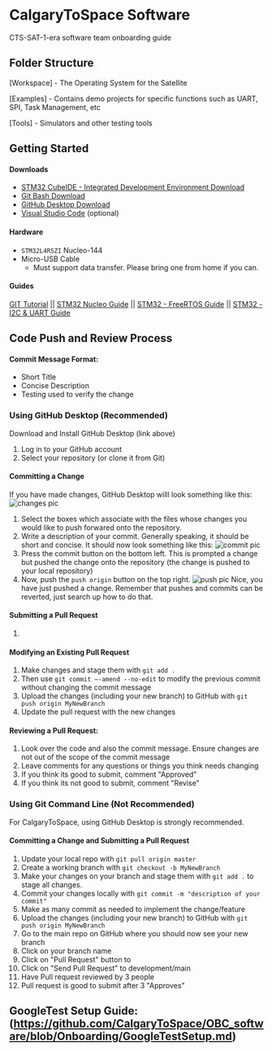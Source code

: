 # CalgaryToSpace Software 
CTS-SAT-1-era software team onboarding guide

## Folder Structure
  [Workspace]  	- The Operating System for the Satellite
  
  [Examples] 	- Contains demo projects for specific functions such as UART, SPI,  Task Management, etc
  
  [Tools]	- Simulators and other testing tools

## Getting Started
  #### Downloads 
- [STM32 CubeIDE - Integrated Development Environment Download](https://www.st.com/en/development-tools/stm32cubeide.html)
- [Git Bash Download ](https://git-scm.com/downloads)
- [GitHub Desktop Download](https://desktop.github.com/)
- [Visual Studio Code](https://code.visualstudio.com/) (optional) 

#### Hardware
- `STM32L4R5ZI` Nucleo-144
- Micro-USB Cable
  - Must support data transfer. Please bring one from home if you can.

#### Guides
[GIT Tutorial](https://docs.google.com/presentation/d/1wr_xPIai-Gg8E0KEQzC6v0hETkPaw800/edit#slide=id.p1) ||
[STM32 Nucleo Guide](https://www.youtube.com/watch?v=hyZS2p1tW-g&list=PLEBQazB0HUyRYuzfi4clXsKUSgorErmBv)  ||
[STM32 - FreeRTOS Guide](https://www.digikey.ca/en/maker/projects/getting-started-with-stm32-introduction-to-freertos/ad275395687e4d85935351e16ec575b1) ||
[STM32 - I2C & UART Guide](https://youtu.be/isOekyygpR8?si=WwGrYZXlniSiYubi)

## Code Push and Review Process

#### Commit Message Format:
- Short Title
- Concise Description
- Testing used to verify the change

### Using GitHub Desktop (Recommended)
Download and Install GitHub Desktop (link above)
1) Log in to your GitHub account
2) Select your repository (or clone it from Git)

#### Committing a Change 
If you have made changes, GitHub Desktop willl look something like this:
![changes pic](https://github.com/calgarytospace/OBC_software/blob/Onboarding/Example%20Stuff%20for%20Onboarding/pictures/changes.png?raw=true)

1) Select the boxes which associate with the files whose changes you would like to push forwared onto the repository.
2) Write a description of your commit. Generally speaking, it should be short and concise.
It should now look something like this:
![commit pic](https://github.com/calgarytospace/OBC_software/blob/Onboarding/Example%20Stuff%20for%20Onboarding/pictures/commit.png?raw=true)
3) Press the commit button on the bottom left. This is prompted a change but pushed the change onto the repository (the change is pushed to your local repository)
4) Now, push the `push origin` button on the top right.
![push pic](https://github.com/calgarytospace/OBC_software/blob/Onboarding/Example%20Stuff%20for%20Onboarding/pictures/push.png?raw=true)
Nice, you have just pushed a change. Remember that pushes and commits can be reverted, just search up how to do that.
#### Submitting a Pull Request
1)
#### Modifying an Existing Pull Request
1) Make changes and stage them with `git add .` 
2) Then use `git commit –-amend --no-edit` to modify the previous commit without changing the commit message
3) Upload the changes (including your new branch) to GitHub with `git push origin MyNewBranch`
4) Update the pull request with the new changes

#### Reviewing a Pull Request:
1) Look over the code and also the commit message. Ensure changes are not out of the scope of the commit message
2) Leave comments for any questions or things you think needs changing
3) If you think its good to submit, comment "Approved"
4) If you think its not good to submit, comment "Revise"


### Using Git Command Line (Not Recommended)
For CalgaryToSpace, using GitHub Desktop is strongly recommended.

#### Committing a Change and Submitting a Pull Request
1) Update your local repo with `git pull origin master` 
2) Create a working branch with `git checkout -b MyNewBranch`
3) Make your changes on your branch and stage them with `git add .` to stage all changes. 
4) Commit your changes locally with `git commit -m "description of your commit"`
5) Make as many commit as needed to implement the change/feature 
6) Upload the changes (including your new branch) to GitHub with `git push origin MyNewBranch`
7) Go to the main repo on GitHub where you should now see your new branch
8) Click on your branch name
9) Click on "Pull Request" button to 
10) Click on "Send Pull Request" to development/main 
11) Have Pull request reviewed by 3 people
12) Pull request is good to submit after 3 "Approves"


## GoogleTest Setup Guide: (https://github.com/CalgaryToSpace/OBC_software/blob/Onboarding/GoogleTestSetup.md)
